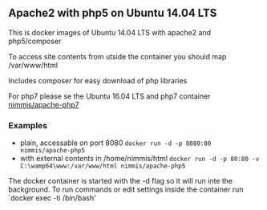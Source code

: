 ## Apache2 with php5 on Ubuntu 14.04 LTS

This is docker images of Ubuntu 14.04 LTS with apache2 and php5/composer

To access site contents from utside the container you should map /var/www/html

Includes composer for easy download of php libraries

For php7 please se the Ubuntu 16.04 LTS and php7 container [nimmis/apache-php7](https://hub.docker.com/r/nimmis/apache-php7/)

### Examples

- plain, accessable on port 8080 `docker run -d -p 8080:80 nimmis/apache-php5`
- with external contents in /home/nimmis/html `docker run -d -p 80:80 -v C:\wamp64\www:/var/www/html nimmis/apache-php5`

<!-- docker run -d -p 8080:80 -v C:\wamp64\www:/var/www/html -v C:\Users\Beto\.ssh:/root/.ssh nimmis/apache-php5 -->

The docker container is started with the -d flag so it will run inte the background. To run commands or edit settings inside
the container run `docker exec -ti <container id> /bin/bash'
 
